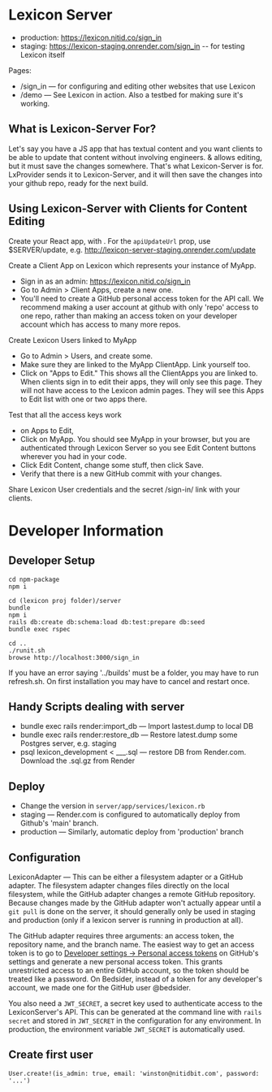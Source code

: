 Lexicon Server
==============

- production: https://lexicon.nitid.co/sign_in
- staging: https://lexicon-staging.onrender.com/sign_in -- for testing Lexicon itself

Pages:
- /sign_in — for configuring and editing other websites that use Lexicon
- /demo — See Lexicon in action. Also a testbed for making sure it's working.


What is Lexicon-Server For?
---------------------------
Let's say you have a JS app that has textual content and you want clients to be able to update that
content without involving engineers. <Lexicon> & <LxProvider> allows editing, but it must save the
changes somewhere.  That's what Lexicon-Server is for. LxProvider sends it to Lexicon-Server, and
it will then save the changes into your github repo, ready for the next build.

Using Lexicon-Server with Clients for Content Editing
-----------------------------------------------------
Create your React app, with <LxProvider>. For the `apiUpdateUrl` prop, use
$SERVER/update, e.g. http://lexicon-server-staging.onrender.com/update

Create a Client App on Lexicon which represents your instance of MyApp.
- Sign in as an admin: https://lexicon.nitid.co/sign_in
- Go to Admin > Client Apps, create a new one.
- You'll need to create a GitHub personal access token for the API call. We recommend making a user
  account at github with only 'repo' access to one repo, rather than making an access token on your
  developer account which has access to many more repos.

Create Lexicon Users linked to MyApp
- Go to Admin > Users, and create some.
- Make sure they are linked to the MyApp ClientApp. Link yourself too.
- Click on "Apps to Edit." This shows all the ClientApps you are linked to. When clients sign in to edit
  their apps, they will only see this page. They will not have access to the Lexicon admin pages.
  They will see this Apps to Edit list with one or two apps there.

Test that all the access keys work
- on Apps to Edit,
- Click on MyApp. You should see MyApp in your browser, but you are authenticated through Lexicon
  Server so you see Edit Content buttons wherever you had <LxProvider> in your code.
- Click Edit Content, change some stuff, then click Save.
- Verify that there is a new GitHub commit with your changes.

Share Lexicon User credentials and the secret /sign-in/ link with your clients.


Developer Information
=====================

Developer Setup
---------------
    cd npm-package
    npm i
    
    cd (lexicon proj folder)/server
    bundle
    npm i
    rails db:create db:schema:load db:test:prepare db:seed
    bundle exec rspec

    cd ..
    ./runit.sh
    browse http://localhost:3000/sign_in



If you have an error saying '../builds' must be a folder, you may have to run refresh.sh.
On first installation you may have to cancel and restart once.

Handy Scripts dealing with server
---------------------------------
- bundle exec rails render:import_db — Import lastest.dump to local DB
- bundle exec rails render:restore_db — Restore latest.dump some Postgres server, e.g. staging
- psql lexicon_development < ___.sql — restore DB from Render.com. Download the .sql.gz from Render

Deploy
------
- Change the version in `server/app/services/lexicon.rb`
- staging — Render.com is configured to automatically deploy from Github's 'main' branch.
- production — Similarly, automatic deploy from 'production' branch

Configuration
-------------

LexiconAdapter — This can be either a filesystem adapter or a GitHub adapter. The filesystem adapter changes files directly on the local filesystem, while the GitHub adapter changes a remote GitHub repository. Because changes made by the GitHub adapter won't actually appear until a `git pull` is done on the server, it should generally only be used in staging and production (only if a lexicon server is running in production at all).

The GitHub adapter requires three arguments: an access token, the repository name, and the branch name. The easiest way to get an access token is to go to [Developer settings -> Personal access tokens](https://github.com/settings/tokens) on GitHub's settings and generate a new personal access token. This grants unrestricted access to an entire GitHub account, so the token should be treated like a password. On Bedsider, instead of a token for any developer's account, we made one for the GitHub user @bedsider.

You also need a `JWT_SECRET`, a secret key used to authenticate access to the LexiconServer's API. This can be generated at the command line with `rails secret` and stored in `JWT_SECRET` in the configuration for any environment. In production, the environment variable `JWT_SECRET` is automatically used.

## Create first user
    User.create!(is_admin: true, email: 'winston@nitidbit.com', password: '...')

